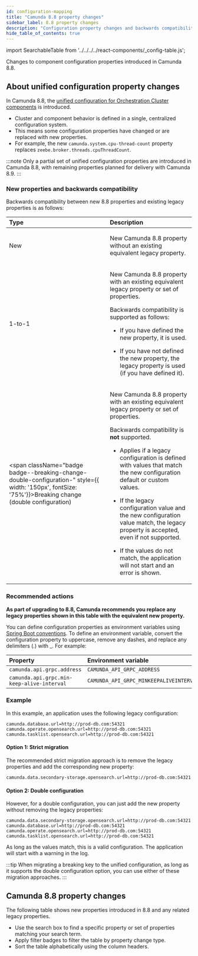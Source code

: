 ```yaml
---
id: configuration-mapping
title: "Camunda 8.8 property changes"
sidebar_label: 8.8 property changes
description: "Configuration property changes and backwards compatibility information for new Camunda 8.8 properties and legacy properties."
hide_table_of_contents: true
---
```


import SearchableTable from '../../../../react-components/\_config-table.js';

Changes to component configuration properties introduced in Camunda 8.8.

## About unified configuration property changes

In Camunda 8.8, the [unified configuration for Orchestration Cluster components](/reference/announcements-release-notes/880/whats-new-in-88.md) is introduced.

- Cluster and component behavior is defined in a single, centralized configuration system.
- This means some configuration properties have changed or are replaced with new properties.
- For example, the new `camunda.system.cpu-thread-count` property replaces `zeebe.broker.threads.cpuThreadCount`.

:::note
Only a partial set of unified configuration properties are introduced in Camunda 8.8, with remaining properties planned for delivery with Camunda 8.9.
:::

### New properties and backwards compatibility

Backwards compatibility between new 8.8 properties and existing legacy properties is as follows:

| Type                                                                                                                                                          | Description                                                                                                                                                                                                                                                                                                                                                                                                                                                                                                                                               |
| :------------------------------------------------------------------------------------------------------------------------------------------------------------ | :-------------------------------------------------------------------------------------------------------------------------------------------------------------------------------------------------------------------------------------------------------------------------------------------------------------------------------------------------------------------------------------------------------------------------------------------------------------------------------------------------------------------------------------------------------- |
| <span className="badge badge--new">New</span>                                                                                                                 | <p>New Camunda 8.8 property without an existing equivalent legacy property.</p>                                                                                                                                                                                                                                                                                                                                                                                                                                                                           |
| <span className="badge badge--1-to-1">1-to-1</span>                                                                                                           | <p>New Camunda 8.8 property with an existing equivalent legacy property or set of properties.</p><p>Backwards compatibility is supported as follows:</p><p><ul><li><p>If you have defined the new property, it is used.</p></li><li><p>If you have not defined the new property, the legacy property is used (if you have defined it).</p></li></ul></p>                                                                                                                                                                                                  |
| <span className="badge badge--breaking-change-double-configuration-" style={{ width: '150px', fontSize: '75%'}}>Breaking change (double configuration)</span> | <p>New Camunda 8.8 property with an existing equivalent legacy property or set of properties.</p><p>Backwards compatibility is **not** supported.</p><p><ul><li><p>Applies if a legacy configuration is defined with values that match the new configuration default or custom values.</p></li><li><p>If the legacy configuration value and the new configuration value match, the legacy property is accepted, even if not supported.</p></li><li><p>If the values do not match, the application will not start and an error is shown.</p></li></ul></p> |

### Recommended actions

**As part of upgrading to 8.8, Camunda recommends you replace any legacy properties shown in this table with the equivalent new property.**

You can define configuration properties as environment variables using [Spring Boot conventions](https://docs.spring.io/spring-boot/reference/features/external-config.html#features.external-config.typesafe-configuration-properties.relaxed-binding.environment-variables). To define an environment variable, convert the configuration property to uppercase, remove any dashes, and replace any delimiters (.) with \_. For example:

| Property                                   | Environment variable                    |
| :----------------------------------------- | :-------------------------------------- |
| `camunda.api.grpc.address`                 | `CAMUNDA_API_GRPC_ADDRESS`              |
| `camunda.api.grpc.min-keep-alive-interval` | `CAMUNDA_API_GRPC_MINKEEPALIVEINTERVAL` |

### Example

In this example, an application uses the following legacy configuration:

```
camunda.database.url=http://prod-db.com:54321
camunda.operate.opensearch.url=http://prod-db.com:54321
camunda.tasklist.opensearch.url=http://prod-db.com:54321
```

#### Option 1: Strict migration

The recommended strict migration approach is to remove the legacy properties and add the corresponding new property:

```
camunda.data.secondary-storage.opensearch.url=http://prod-db.com:54321
```

#### Option 2: Double configuration

However, for a double configuration, you can just add the new property without removing the legacy properties:

```
camunda.data.secondary-storage.opensearch.url=http://prod-db.com:54321
camunda.database.url=http://prod-db.com:54321
camunda.operate.opensearch.url=http://prod-db.com:54321
camunda.tasklist.opensearch.url=http://prod-db.com:54321
```

As long as the values match, this is a valid configuration. The application will start with a warning in the log.

:::tip
When migrating a breaking key to the unified configuration, as long as it supports the double configuration option, you can use either of these migration approaches.
:::

## Camunda 8.8 property changes

The following table shows new properties introduced in 8.8 and any related legacy properties.

- Use the search box to find a specific property or set of properties matching your search term.
- Apply filter badges to filter the table by property change type.
- Sort the table alphabetically using the column headers.

<SearchableTable />
